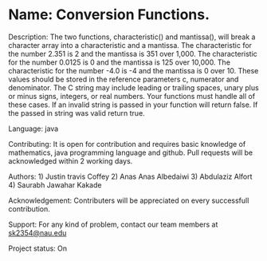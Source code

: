 # Name:   Conversion Functions. 

Description:    The two functions, characteristic() and mantissa(), will break a character array into a         characteristic and a mantissa. The characteristic for the number 2.351 is 2 and the mantissa is 351 over 1,000. The characteristic for the number 0.0125 is 0 and the mantissa is 125 over 10,000. The characteristic for the number -4.0 is -4 and the mantissa is 0 over 10. These values should be stored in the reference parameters c, numerator and denominator. The C string may include leading or trailing spaces, unary plus or minus signs, integers, or real numbers. Your functions must handle all of these cases. If an invalid string is passed in your function will return false. If the passed in string was valid return true.

Language:   java

Contributing:   It is open for contribution and requires basic knowledge of mathematics, java programming language and github. Pull requests will be acknowledged within 2 working days.

Authors:    1) Justin travis Coffey
            2) Anas Anas Albedaiwi
            3) Abdulaziz Alfort
            4) Saurabh Jawahar Kakade
            
Acknowledgement:    Contributers will be appreciated on every successfull contribution.

Support:    For any kind of problem, contact our team members at sk2354@nau.edu

Project status: On 
